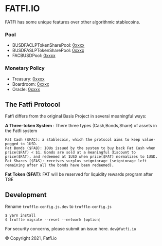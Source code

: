 # FATFI.IO

FATFI has some unique features over other algorithmic stablecoins.

### Pool

+ BUSDFACLPTokenSharePool: [0xxxx](https://xxx)
+ BUSDFASLPTokenSharePool: [0xxxx](https://xxx)
+ FACBUSDPool: [0xxxx](https://xxx)



### Monetary Policy
+ Treasury: [0xxxx](https://xxx)
+ Boardroom: [0xxxx](https://xxx)
+ Oracle: [0xxxx](https://xxx)

## The Fatfi Protocol

Fatfi differs from the original Basis Project in several meaningful ways:

**A Three-token System** :
There three types (Cash,Bonds,Share) of assets in the Fatfi system

    Fat Cash ($FAC): a stablecoin, which the protocol aims to keep value-pegged to 1USD.
    Fat Bonds ($FAB): IOUs issued by the system to buy back Fat Cash when price($FAT) < $1. Bonds are sold at a meaningful discount to price($FAT), and redeemed at 1USD when price($FAT) normalizes to 1USD.
    Fat Shares ($FAS): receives surplus seigniorage (seigniorage left remaining after all the bonds have been redeemed).

**Fat Token ($FAT)**:  FAT will be reserved for liquidity rewards program after TGE

## Development
Rename `truffle-config.js.dev` to `truffle-config.js`
```
$ yarn install
$ truffle migrate --reset --network [option]

```

For security concerns, please submit an issue here.
``
dev@fatfi.io
``

© Copyright 2021, Fatfi.io
